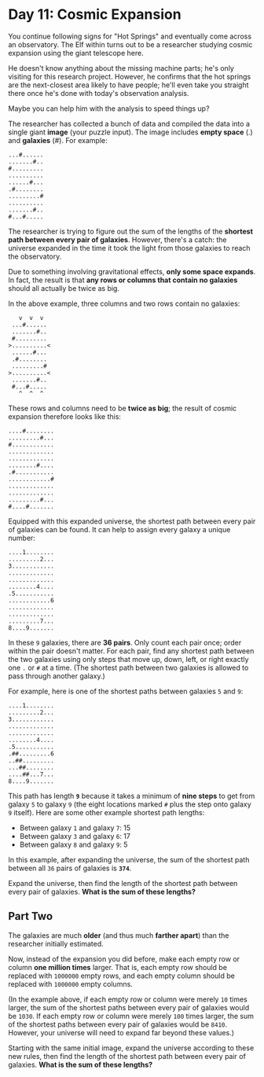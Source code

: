 # Day 11: Cosmic Expansion

You continue following signs for "Hot Springs" and eventually come across an observatory. The Elf within turns out to be a researcher studying cosmic expansion using the giant telescope here.

He doesn't know anything about the missing machine parts; he's only visiting for this research project. However, he confirms that the hot springs are the next-closest area likely to have people; he'll even take you straight there once he's done with today's observation analysis.

Maybe you can help him with the analysis to speed things up?

The researcher has collected a bunch of data and compiled the data into a single giant **image** (your puzzle input). The image includes **empty space** (.) and **galaxies** (#). For example:
```
...#......
.......#..
#.........
..........
......#...
.#........
.........#
..........
.......#..
#...#.....
```
The researcher is trying to figure out the sum of the lengths of the **shortest path between every pair of galaxies**. However, there's a catch: the universe expanded in the time it took the light from those galaxies to reach the observatory.

Due to something involving gravitational effects, **only some space expands**. In fact, the result is that **any rows or columns that contain no galaxies** should all actually be twice as big.

In the above example, three columns and two rows contain no galaxies:
```
   v  v  v
 ...#......
 .......#..
 #.........
>..........<
 ......#...
 .#........
 .........#
>..........<
 .......#..
 #...#.....
   ^  ^  ^
```
These rows and columns need to be **twice as big**; the result of cosmic expansion therefore looks like this:
```
....#........
.........#...
#............
.............
.............
........#....
.#...........
............#
.............
.............
.........#...
#....#.......
```
Equipped with this expanded universe, the shortest path between every pair of galaxies can be found. It can help to assign every galaxy a unique number:
```
....1........
.........2...
3............
.............
.............
........4....
.5...........
............6
.............
.............
.........7...
8....9.......
```
In these `9` galaxies, there are **36 pairs**. Only count each pair once; order within the pair doesn't matter. For each pair, find any shortest path between the two galaxies using only steps that move up, down, left, or right exactly one `.` or `#` at a time. (The shortest path between two galaxies is allowed to pass through another galaxy.)

For example, here is one of the shortest paths between galaxies `5` and `9`:
```
....1........
.........2...
3............
.............
.............
........4....
.5...........
.##.........6
..##.........
...##........
....##...7...
8....9.......
```
This path has length **`9`** because it takes a minimum of **nine steps** to get from galaxy `5` to galaxy `9` (the eight locations marked `#` plus the step onto galaxy `9` itself). Here are some other example shortest path lengths:

- Between galaxy `1` and galaxy `7`: 15
- Between galaxy `3` and galaxy `6`: 17
- Between galaxy `8` and galaxy `9`: 5

In this example, after expanding the universe, the sum of the shortest path between all `36` pairs of galaxies is **`374`**.

Expand the universe, then find the length of the shortest path between every pair of galaxies. **What is the sum of these lengths?**

## Part Two

The galaxies are much **older** (and thus much **farther apart**) than the researcher initially estimated.

Now, instead of the expansion you did before, make each empty row or column **one million times** larger. That is, each empty row should be replaced with `1000000` empty rows, and each empty column should be replaced with `1000000` empty columns.

(In the example above, if each empty row or column were merely `10` times larger, the sum of the shortest paths between every pair of galaxies would be `1030`. If each empty row or column were merely `100` times larger, the sum of the shortest paths between every pair of galaxies would be `8410`. However, your universe will need to expand far beyond these values.)

Starting with the same initial image, expand the universe according to these new rules, then find the length of the shortest path between every pair of galaxies. **What is the sum of these lengths?**
